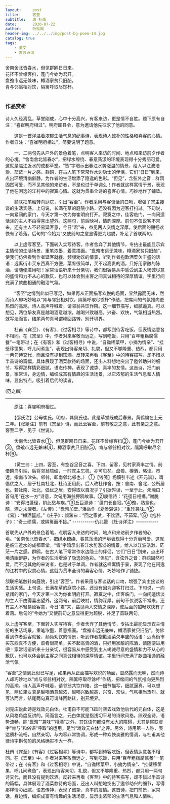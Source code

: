 ```yaml
---
layout:     post
title:      客至
subtitle:   唐 杜甫
date:       2020-07-22
author:     听松阁
header-img: ../../../img/post-bg-poem-14.jpg
catalog: true
tags:
    - 美文
    - 古典诗词
---
```


舍南舍北皆春水，但见群鸥日日来。<br>
花径不曾缘客扫，蓬门今始为君开。<br>
盘飧市远无兼味，樽酒家贫只旧醅。<br>
肯与邻翁相对饮，隔篱呼取尽馀杯。<br>
<br>

### 作品赏析
诗人久经离乱，草堂刚成，心中十分高兴，有客来访，更是情不自胜。题下原有自注：“喜崔明府相过”。明府即县令，意为邀请他先征求了他的同意。

　　这是一首洋溢着浓郁生活气息的纪事诗，表现诗人诚朴的性格和喜客的心情。作者自注：“喜崔明府相过”，简要说明了题意。
  
　　一、二两句先从户外的景色着笔，点明客人来访的时间、地点和来访前夕作者的心境。“舍南舍北皆春水”，把绿水缭绕、春意荡漾的环境表现得十分秀丽可爱。这就是临江近水的成都草堂。“皆”字暗示出春江水势涨溢的情景，给人以江波浩渺、茫茫一片之感。群鸥，在古人笔下常常作水边隐士的伴侣，它们“日日”到来，点出环境清幽僻静，为作者的生活增添了隐逸的色彩。“但见”，含弦外之音：群鸥固然可爱，而不见其他的来访者，不是也过于单调么！作者就这样寓情于景，表现了他在闲逸的江村中的寂寞心情。这就为贯串全诗的喜客心情，巧妙地作了铺垫。
  
　　颔联把笔触转向庭院，引出“客至”。作者采用与客谈话的口吻，增强了宾主接谈的生活实感。上句说，长满花草的庭院小路，还没有因为迎客打扫过。下句说，一向紧闭的家门，今天才第一次为你崔明府打开。寂寞之中，佳客临门，一向闲适恬淡的主人不由得喜出望外。这两句，前后映衬，情韵深厚。前句不仅说客不常来，还有主人不轻易延客意，今日“君”来，益见两人交情之深厚，使后面的酣畅欢快有了着落。后句的“今始为”又使前句之意显得更为超脱，补足了首联两句。
  
　　以上虚写客至，下面转入实写待客。作者舍弃了其他情节，专拈出最能显示宾主情份的生活场景，重笔浓墨，着意描画。“盘飧市远无兼味，樽酒家贫只旧醅”，使我们仿佛看到作者延客就餐、频频劝饮的情景，听到作者抱歉酒菜欠丰盛的话语：远离街市买东西真不方便，菜肴很简单，买不起高贵的酒，只好用家酿的陈酒，请随便进用吧！家常话语听来十分亲切，我们很容易从中感受到主人竭诚尽意的盛情和力不从心的歉仄，也可以体会到主客之间真诚相待的深厚情谊。字里行间充满了款曲相通的融洽气氛。
  
　　“客至”之情到此似已写足，如果再从正面描写欢悦的场面，显然露而无味，然而诗人却巧妙地以“肯与邻翁相对饮，隔篱呼取尽馀杯”作结，把席间的气氛推向更热烈的高潮。诗人高声呼喊着，请邻翁共饮作陪。这一细节描写，细腻逼真。可以想见，两位挚友真是越喝酒意越浓，越喝兴致越高，兴奋、欢快，气氛相当热烈。就写法而言，结尾两句真可谓峰回路转，别开境界。
  
　　杜甫《宾至》、《有客》、《过客相寻》等诗中，都写到待客吃饭，但表情达意各不相同。在《宾至》中，作者对来客敬而远之，写到吃饭，只用“百年粗粝腐儒餐”一笔带过；在《有客》和《过客相寻》中说，“自锄稀菜甲，小摘为情亲”、“挂壁移筐果，呼儿问煮鱼”，表现出待客亲切、礼貌，但又不够隆重、热烈，都只用一两句诗交代，而且没有提到饮酒。反转来再看《客至》中的待客描写，却不惜以半首诗的篇幅，具体展现了酒菜款待的场面，还出人料想地突出了邀邻助兴的细节，写得那样情彩细腻，语态传神，表现了诚挚、真率的友情。这首诗，把门前景，家常话，身边情，编织成富有情趣的生活场景，以它浓郁的生活气息和人情味，显出特点，吸引着后代的读者。
  
(范之麟)

------------------------------------------
　　原注：喜崔明府相过。

　　【邵氏注】公母崔氏。明府，其舅氏也。此是草堂既成后春景。黄鹤编在上元二年。【张綖注】前有《宾至》诗，而此云客至，前有敬之之意，此有亲之之意。客至二字，见于《世说》。

　　舍南舍北皆春水①，但见群鸥日日来。花径不曾缘客扫②，蓬门今始为君开③。盘飧市远无兼味④，樽酒家贫只旧醅⑤。肯与邻翁相对饮，隔篱呼取尽余杯⑥。

　　（黄生曰：上四，客至，有空谷足音之喜。下四，留客，见村家真率之情。前借鸥鸟引端，后将邻翁陪结，一时宾主忘机，亦可见矣。盘飧、樽酒，略读。市远，指南市津头。邻翁，即南邻北邻也。）
①【钱笺】杨慎引韦述《开元谱》，谓倡优之人，居于社南社北，杜诗正用此，后人改社作舍。按：舍南、舍北，公所居也。若社南、社北，倡优之居，安得取以自况乎？引据舛误，一至于此。朱瀚曰：首句用“在水一方”诗意，次句用海翁狎鸥故事。②庾信诗：“花径日相携。”谢朓诗：“安得扫蓬径，销此愁与疾。”③丘巨源诗：“蓬门长自寂。”④飧，熟食也。醅，酒之未漉者。《左传》：“盘飧加壁。”潘岳作《夏侯湛诔》：“重珍兼味。”⑤《易》：“樽酒簋贰。”《庄子》：颜渊曰：“回之家贫，不饮酒，不茹荤。”⑥《抱朴子》：“奇士硕儒，或隔篱而不接。”
-----------仇兆鳌 《杜诗详注》-----------

首联先从户外的景色着笔，点明客人来访的时间、地点和来访前夕作者的心境。“舍南舍北皆春水”，把绿水缭绕、春意荡漾的环境表现得十分秀丽可爱。这就是临江近水的成都草堂。“皆”字暗示出春江水势涨溢的情景，给人以江波浩渺、茫茫一片之感。群鸥，在古人笔下常常作水边隐士的伴侣，它们“日日”到来，点出环境清幽僻静，为作者的生活增添了隐逸的色彩。“但见”，含弦外之音：群鸥固然可爱，而不见其他的来访者，也是过于单调。作者就这样寓情于景，表现了他在闲逸的江村中的寂寞心情。这就为贯串全诗的喜客心情，巧妙地作了铺垫。

颔联把笔触转向庭院，引出“客至”。作者采用与客谈话的口吻，增强了宾主接谈的生活实感。上句说，长满花草的庭院小路，还没有因为迎客打扫过。下句说，一向紧闭的家门，今天才第一次为你崔明府打开。寂寞之中，佳客临门，一向闲适恬淡的主人不由得喜出望外。这两句，前后映衬，情韵深厚。前句不仅说客不常来，还有主人不轻易延客意，今日“君”来，益见两人交情之深厚，使后面的酣畅欢快有了着落。后句的“今始为”又使前句之意显得更为超脱，补足了首联两句。

以上虚写客至，下面转入实写待客。作者舍弃了其他情节，专拈出最能显示宾主情份的生活场景，重笔浓墨，着意描画。“盘飧市远无兼味，樽酒家贫只旧醅”，仿佛看到作者迎客就餐、频频劝饮的情景，听到作者抱歉酒菜欠丰盛的话语：远离街市买东西真不方便，菜肴很简单，买不起高贵的酒，只好用家酿的陈酒，请随便进用吧！家常话语听来十分亲切，很容易从中感受到主人竭诚尽意的盛情和力不从心的歉仄，也可以体会到主客之间真诚相待的深厚情谊。字里行间充满了款曲相通的融洽气氛。

“客至”之情到此似已写足，如果再从正面描写欢悦的场面，显然露而无味，然而诗人却巧妙地以“肯与邻翁相对饮，隔篱呼取尽馀杯”作结，把席间的气氛推向更热烈的高潮。诗人高声呼喊着，请邻翁共饮作陪。这一细节描写，细腻逼真。可以想见，两位挚友真是越喝酒意越浓，越喝兴致越高，兴奋、欢快，气氛相当热烈。就写法而言，结尾两句真可谓峰回路转，别开境界。

刘克庄说此诗是戏效元白体。杜甫自不可能飞跃时空去戏效他后代的元白体，这是从风格角度反讲的。简而言之，元白体就是指浅切平易的诗歌风格。综观全诗，语势流畅，除“盘飧”“兼味”“樽酒”之外，其馀语句都没有太大的障碍，尤其是尾联虚字“肯与”和俗语“呼取”的运用，足当“戏效元白体”之评。另外，诗用第一人称，表达质朴流畅，自然亲切，与内容非常协调，形成一种欢快淡雅的情调，与杜甫其他律诗字斟句酌的风格确实不大一样。

杜甫《宾至》《有客》《过客相寻》等诗中，都写到待客吃饭，但表情达意各不相同。在《宾至》中，作者对来客敬而远之，写到吃饭，只用“百年粗粝腐儒餐”一笔带过；在《有客》和《过客相寻》中说，“自锄稀菜甲，小摘为情亲”、“挂壁移筐果，呼儿问煮鱼”，表现出待客亲切、礼貌，但又不够隆重、热烈，都只用一两句诗交代，而且没有提到饮酒。反转来再看《客至》中的待客描写，却不惜以半首诗的篇幅，具体展现了酒菜款待的场面，还出人料想地突出了邀邻助兴的细节，写得那样情彩细腻，语态传神，表现了诚挚、真率的友情。这首诗，把门前景，家常话，身边情，编织成富有情趣的生活场景，显示出浓郁的生活气息和人情味。
